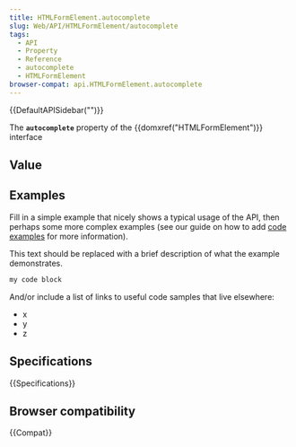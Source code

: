 ```yaml
---
title: HTMLFormElement.autocomplete
slug: Web/API/HTMLFormElement/autocomplete
tags:
  - API
  - Property
  - Reference
  - autocomplete
  - HTMLFormElement
browser-compat: api.HTMLFormElement.autocomplete
---
```

{{DefaultAPISidebar("")}}

The **`autocomplete`** property of the {{domxref("HTMLFormElement")}} interface 

## Value



## Examples

Fill in a simple example that nicely shows a typical usage of the API, then perhaps some more complex examples (see our guide on how to add [code examples](/en-US/docs/MDN/Contribute/Structures/Code_examples) for more information).

This text should be replaced with a brief description of what the example demonstrates.

```js
my code block
```

And/or include a list of links to useful code samples that live elsewhere:

*   x
*   y
*   z

## Specifications

{{Specifications}}

## Browser compatibility

{{Compat}}


